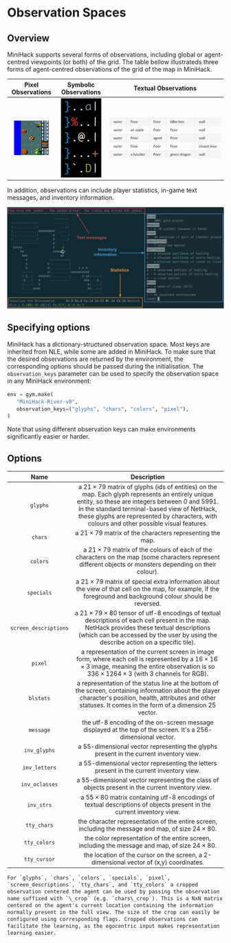# Observation Spaces

## Overview

MiniHack supports several forms of observations, including global or agent-centred viewpoints (or both) of the grid. The table bellow illustrateds three forms of agent-centred observations of the grid of the map in MiniHack.

Pixel Observations         |  Symbolic Observations       |  Textual Observations
:-------------------------:|:----------------------------:|:--:
![](../imgs/obs_pixel.png) | ![](../imgs/obs_symbol.png)  |![](../imgs/obs_text.png)


In addition, observations can include player statistics, in-game text messages, and inventory information.

![](../imgs/obs_additional.png)


## Specifying options

MiniHack has a dictionary-structured observation space. Most keys are inherited from NLE, while some are added in MiniHack. To make sure that the desired observations are returned by the environment, the corresponding options should be passed during the initialisation. The `observation_keys` parameter can be used to specify the observation space in any MiniHack environment:

```python
env = gym.make(
   "MiniHack-River-v0",
   observation_keys=("glyphs", "chars", "colors", "pixel"),
)
```

Note that using different observation keys can make environments significantly easier or harder.

## Options

Name        |  Description
:----------:|:------------------:
`glyphs` | a $21\times79$ matrix of glyphs (ids of entities) on the map. Each glyph represents an entirely unique entity, so these are integers between 0 and 5991. In the standard terminal-based view of NetHack, these glyphs are represented by characters, with colours and other possible visual features.
`chars` | a $21\times79$ matrix of the characters representing the map.
`colors` | a $21\times79$ matrix of the colours of each of the characters on the map (some characters represent different objects or monsters depending on their colour).
`specials` | a $21\times79$ matrix of special extra information about the view of that cell on the map, for example, if the foreground and background colour should be reversed.
`screen_descriptions` | a $21\times79\times80$ tensor of utf-8 encodings of textual descriptions of each cell present in the map. NetHack provides these textual descriptions (which can be accessed by the user by using the describe action on a specific tile).
`pixel` | a representation of the current screen in image form, where each cell is represented by a $16\times16\times3$ image, meaning the entire observation is so $336\times1264\times3$ (with 3 channels for RGB).
`blstats` | a representation of the status line at the bottom of the screen, containing information about the player character's position, health, attributes and other statuses. It comes in the form of a dimension $25$ vector.
`message` | the utf-8 encoding of the on-screen message displayed at the top of the screen. It's a $256$-dimensional vector.
`inv_glyphs` | a $55$-dimensional vector representing the glyphs present in the current inventory view.
`inv_letters` | a $55$-dimensional vector representing the letters present in the current inventory view.
`inv_oclasses` | a $55$-dimensional vector representing the class of objects present in the current inventory view.
`inv_strs` | a $55\times80$ matrix containing utf-8 encodings of textual descriptions of objects present in the current inventory view.
`tty_chars` | the character representation of the entire screen, including the message and map, of size $24\times80$.
`tty_colors` | the color representation of the entire screen, including the message and map, of size $24\times80$.
`tty_cursor` | the location of the cursor on the screen, a 2-dimensional vector of (x,y) coordinates.

````{note}
For `glyphs`, `chars`, `colors`, `specials`, `pixel`, `screen_descriptions`, `tty_chars`, and `tty_colors` a cropped observation centered the agent can be used by passing the observation name suffixed with `\_crop` (e.g. `chars\_crop`). This is a NxN matrix centered on the agent's current location containing the information normally present in the full view. The size of the crop can easily be configured using corresponding flags. Cropped observations can facilitate the learning, as the egocentric input makes representation learning easier.
````